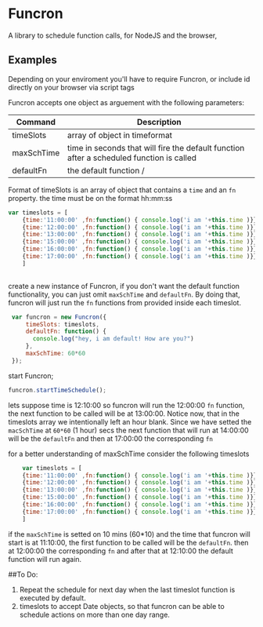 # Funcron 
A library to schedule function calls, for NodeJS and the browser, 

## Examples

Depending on your enviroment you'll have to require Funcron, or include id directly on your
browser via script tags 

Funcron accepts one object as arguement with the following parameters:

| Command | Description |
| --- | --- |
| timeSlots | array of object in timeformat|
| maxSchTime | time in seconds that will fire the default function after a scheduled function is called   |
| defaultFn | the default function /


Format of timeSlots is an array of object that contains a ```time``` and an ```fn``` property.
the time must be on the format hh:mm:ss
```javascript
var timeslots = [
    {time:'11:00:00' ,fn:function() { console.log('i am '+this.time )}},
    {time:'12:00:00' ,fn:function() { console.log('i am '+this.time )}},
    {time:'13:00:00' ,fn:function() { console.log('i am '+this.time )}},
    {time:'15:00:00' ,fn:function() { console.log('i am '+this.time )}},
    {time:'16:00:00' ,fn:function() { console.log('i am '+this.time )}},
    {time:'17:00:00' ,fn:function() { console.log('i am '+this.time )}},
    ]
    
```
create a new instance of Funcron, if you don't want the default function functionality, you can 
just omit ```maxSchTime``` and ```defaultFn```. By doing that, funcron will just run the ```fn``` functions from 
provided inside each timeslot.

```javascript
 var funcron = new Funcron({
     timeSlots: timeslots,
     defaultFn: function() {
       console.log("hey, i am default! How are you?")
     },
     maxSchTime: 60*60 
 });
```
start Funcron;

```javascript
funcron.startTimeSchedule();
```
lets suppose time is 12:10:00
so funcron will run the 12:00:00 ```fn``` function, the next function to be called will be at 13:00:00. Notice now, that in the timeslots array
we intentionally left an hour blank. Since we have setted the ```macSchTime``` at ```60*60``` (1 hour) secs the next
function that will run at 14:00:00 will be the ```defaultFn``` and then at 17:00:00 the corresponding ```fn```

for a better understanding of maxSchTime consider the following  timeslots
```javascript
    var timeslots = [
    {time:'11:00:00' ,fn:function() { console.log('i am '+this.time )}},
    {time:'12:00:00' ,fn:function() { console.log('i am '+this.time )}},
    {time:'13:00:00' ,fn:function() { console.log('i am '+this.time )}},
    {time:'15:00:00' ,fn:function() { console.log('i am '+this.time )}},
    {time:'16:00:00' ,fn:function() { console.log('i am '+this.time )}},
    {time:'17:00:00' ,fn:function() { console.log('i am '+this.time )}}
    ]
```
if the ```maxSchTime``` is setted on 10 mins (60*10) and the time that funcron will start is at 11:10:00, the first function 
to be called will be the ```defaultFn```. then at 12:00:00 the corresponding ```fn``` and after that at 12:10:00 the default 
function will run again.

##To Do:
1) Repeat the schedule for next day when the last timeslot function is executed by default.
2) timeslots to accept Date objects, so that funcron can be able to schedule actions 
on more than one day range.



